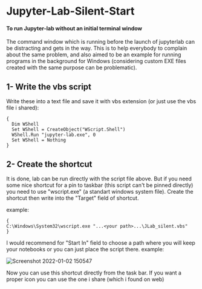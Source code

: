 # Jupyter-Lab-Silent-Start
#### To run Jupyter-lab without an initial terminal window

The command window which is running before the launch of jupyterlab can be distracting and gets in the way. This is to help everybody to complain about the same problem, and also aimed to be an example for running programs in the background for Windows (considering custom EXE files created with the same purpose can be problematic).

## 1- Write the vbs script

Write these into a text file and save it with vbs extension (or just use the vbs file i shared):

    {
      Dim WShell
      Set WShell = CreateObject("WScript.Shell")
      WShell.Run "jupyter-lab.exe", 0
      Set WShell = Nothing
    }
## 2- Create the shortcut
It is done, lab can be run directly with the script file above. But if you need some nice shortcut for a pin to taskbar (this script can't be pinned directly) you need to use "wscript.exe" (a standart windows system file). Create the shortcut then write into the "Target" field of shortcut.

example:

    {
    C:\Windows\System32\wscript.exe "...<your path>...\JLab_silent.vbs"
    }

I would recommend for "Start In" field to choose a path where you will keep your notebooks or you can just place the script there.
example:

![Screenshot 2022-01-02 150547](https://user-images.githubusercontent.com/56255271/147875191-6200f078-4664-4a80-8792-891db2019398.png)

Now you can use this shortcut directly from the task bar. If you want a proper icon you can use the one i share (which i found on web)


